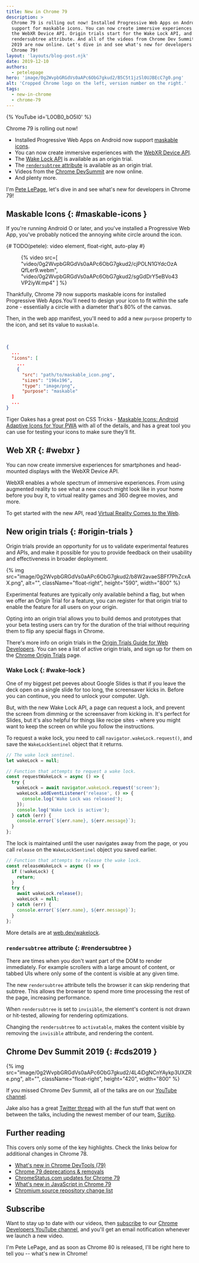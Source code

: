 ```yaml
---
title: New in Chrome 79
description: >
  Chrome 79 is rolling out now! Installed Progressive Web Apps on Android get
  support for maskable icons. You can now create immersive experiences with
  the WebXR Device API. Origin trials start for the Wake Lock API, and the
  rendersubtree attribute. And all of the videos from Chrome Dev Summit
  2019 are now online. Let's dive in and see what's new for developers in
  Chrome 79!
layout: 'layouts/blog-post.njk'
date: 2019-12-10
authors:
  - petelepage
hero: 'image/0g2WvpbGRGdVs0aAPc6ObG7gkud2/B5C5t1jzSl0UJBEcC7g0.png'
alt: 'Cropped Chrome logo on the left, version number on the right.'
tags:
  - new-in-chrome
  - chrome-79
---
```


{% YouTube id='L0OB0_bO5I0' %}

Chrome 79 is rolling out now!

* Installed Progressive Web Apps on Android now support
  [maskable icons](#maskable-icons).
* You can now create immersive experiences with the [WebXR Device API](#webxr).
* The [Wake Lock API](#wake-lock) is available as an origin trial.
* The [`rendersubtree` attribute](#rendersubtree) is available as an origin
  trial.
* Videos from the [Chrome DevSummit](#cds2019) are now online.
* And plenty more.

I'm [Pete LePage](https://petelepage.com/), let's dive in and see what's
new for developers in Chrome 79!

## Maskable Icons {: #maskable-icons }

If you're running Android O or later, and you've installed a Progressive Web
App, you've probably noticed the annoying white circle around the icon.

{# TODO(petele): video element, float-right, auto-play #}
<figure class="float-right">
{% video src=[
  "video/0g2WvpbGRGdVs0aAPc6ObG7gkud2/cjPOLN1GYdcOzAQfLer9.webm",
  "video/0g2WvpbGRGdVs0aAPc6ObG7gkud2/sgGdDrY5eBVo43VP2iyW.mp4"
  ]
%}
</figure>

Thankfully, Chrome 79 now supports maskable icons for installed Progressive
Web Apps.You'll need to design your icon to fit within the safe zone -
essentially a circle with a diameter that's 80% of the canvas.

Then, in the web app manifest, you'll need to add a new `purpose` property to
the icon, and set its value to `maskable`.

<br style="clear:both;">

```json
{
  ...
  "icons": [
    ...
    {
      "src": "path/to/maskable_icon.png",
      "sizes": "196x196",
      "type": "image/png",
      "purpose": "maskable"
  ]
  ...
}
```

Tiger Oakes has a great post on CSS Tricks - [Maskable Icons: Android Adaptive
Icons for Your PWA][oakes-maskable] with all of the details, and has a great
tool you can use for testing your icons to make sure they'll fit.

[oakes-maskable]: https://css-tricks.com/maskable-icons-android-adaptive-icons-for-your-pwa/

## Web XR {: #webxr }

You can now create immersive experiences for smartphones and head-mounted
displays with the WebXR Device API.

WebXR enables a whole spectrum of immersive experiences. From using augmented
reality to see what a new couch might look like in your home before you buy
it, to virtual reality games and 360 degree movies, and more.

To get started with the new API, read [Virtual Reality Comes to the Web][webxr].

[webxr]: https://blog.chromium.org/2019/10/chrome-79-beta-virtual-reality-comes-to.html

## New origin trials {: #origin-trials }

Origin trials provide an opportunity for us to validate experimental features
and APIs, and make it possible for you to provide feedback on their usability
and effectiveness in broader deployment.

{% img src="image/0g2WvpbGRGdVs0aAPc6ObG7gkud2/b8W2avaeSBFf7PhZcxAX.png", alt="", className="float-right", height="590", width="800" %}

Experimental features are typically only available behind a flag, but when we
offer an Origin Trial for a feature, you can register for that origin trial
to enable the feature for all users on your origin.

Opting into an origin trial allows you to build demos and prototypes that
your beta testing users can try for the duration of the trial without
requiring them to flip any special flags in Chrome.

There's more info on origin trials in the
[Origin Trials Guide for Web Developers][ot-for-web-devs]. You can see a list
of active origin trials, and sign up for them on the
[Chrome Origin Trials][ot-listing] page.

[ot-for-web-devs]: https://googlechrome.github.io/OriginTrials/developer-guide.html
[ot-listing]: /origintrials/#/trials/active

### Wake Lock {: #wake-lock }

One of my biggest pet peeves about Google Slides is that if you leave the
deck open on a single slide for too long, the screensaver kicks in. Before you
can continue, you need to unlock your computer. Ugh.

But, with the new Wake Lock API, a page can request a lock, and prevent the
screen from dimming or the screensaver from kicking in. It's perfect for
Slides, but it's also helpful for things like recipe sites - where you might
want to keep the screen on while you follow the instructions.

To request a wake lock, you need to call `navigator.wakeLock.request()`, and
save the `WakeLockSentinel` object that it returns.

```js
// The wake lock sentinel.
let wakeLock = null;

// Function that attempts to request a wake lock.
const requestWakeLock = async () => {
  try {
    wakeLock = await navigator.wakeLock.request('screen');
    wakeLock.addEventListener('release', () => {
      console.log('Wake Lock was released');
    });
    console.log('Wake Lock is active');
  } catch (err) {
    console.error(`${err.name}, ${err.message}`);
  }
};
```

The lock is maintained until the user navigates away from the page, or you call
`release` on the `WakeLockSentinel` object you saved earlier.

```js
// Function that attempts to release the wake lock.
const releaseWakeLock = async () => {
  if (!wakeLock) {
    return;
  }
  try {
    await wakeLock.release();
    wakeLock = null;
  } catch (err) {
    console.error(`${err.name}, ${err.message}`);
  }
};
```

More details are at [web.dev/wakelock](https://web.dev/wakelock).

### `rendersubtree` attribute {: #rendersubtree }

There are times when you don't want part of the DOM to render immediately.
For example scrollers with a large amount of content, or tabbed UIs where
only some of the content is visible at any given time.

The new `rendersubtree` attribute tells the browser it can skip rendering that
subtree. This allows the browser to spend more time processing the rest of the
page, increasing performance.

When `rendersubtree` is set to `invisible`, the element's content is not
drawn or hit-tested, allowing for rendering optimizations.

Changing the `rendersubtree` to `activatable`, makes the content visible by
removing the `invisible` attribute, and rendering the content.

## Chrome Dev Summit 2019 {: #cds2019 }

{% img src="image/0g2WvpbGRGdVs0aAPc6ObG7gkud2/4L4iDgNCnYAykp3UXZRe.png", alt="", className="float-right", height="420", width="800" %}

If you missed Chrome Dev Summit, all of the talks are on our
[YouTube channel][cds-playlist].

Jake also has a great [Twitter thread][cds-thread] with all the fun stuff that
went on between the talks, including the newest member of our team,
[Surjiko](https://twitter.com/surjiko).

[cds-playlist]: https://www.youtube.com/playlist?list=PLNYkxOF6rcIDA1uGhqy45bqlul0VcvKMr
[cds-thread]: https://twitter.com/jaffathecake/status/1197190886821466113

## Further reading

This covers only some of the key highlights. Check the links below for
additional changes in Chrome 78.

* [What's new in Chrome DevTools (79)](https://developers.google.com/web/updates/2019/10/devtools)
* [Chrome 79 deprecations & removals](https://developers.google.com/web/updates/2019/10/chrome-79-deps-rems)
* [ChromeStatus.com updates for Chrome 79](https://www.chromestatus.com/features#milestone%3D79)
* [What's new in JavaScript in Chrome 79](https://v8.dev/blog/v8-release-79)
* [Chromium source repository change list](https://chromium.googlesource.com/chromium/src/+log/78.0.3904.72..79.0.3945.82)

## Subscribe

Want to stay up to date with our videos, then [subscribe](https://goo.gl/6FP1a5)
to our [Chrome Developers YouTube channel](https://www.youtube.com/user/ChromeDevelopers/),
and you'll get an email notification whenever we launch a new video.

I'm Pete LePage, and as soon as Chrome 80 is released, I'll be right
here to tell you -- what's new in Chrome!

